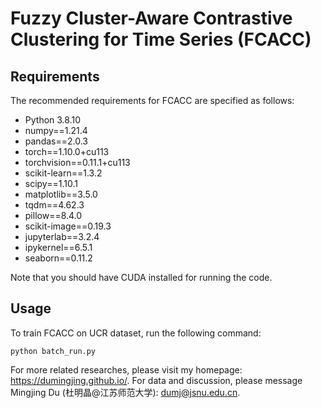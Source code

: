 # Fuzzy Cluster-Aware Contrastive Clustering for Time Series (FCACC)



## Requirements
The recommended requirements for FCACC are specified as follows:
* Python 3.8.10
* numpy==1.21.4
* pandas==2.0.3
* torch==1.10.0+cu113
* torchvision==0.11.1+cu113
* scikit-learn==1.3.2
* scipy==1.10.1
* matplotlib==3.5.0
* tqdm==4.62.3
* pillow==8.4.0
* scikit-image==0.19.3
* jupyterlab==3.2.4
* ipykernel==6.5.1
* seaborn==0.11.2



Note that you should have CUDA installed for running the code.

## Usage

To train FCACC on UCR dataset, run the following command:

```run
python batch_run.py
```

For more related researches, please visit my homepage: https://dumingjing.github.io/. For data and discussion, please message Mingjing Du (杜明晶@江苏师范大学): dumj@jsnu.edu.cn.
